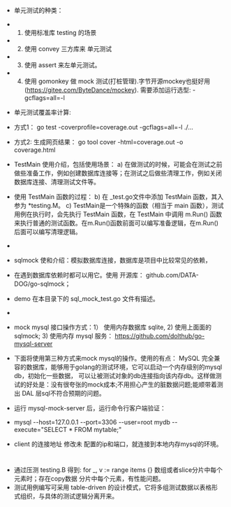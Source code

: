 * 单元测试的种类：
* 1. 使用标准库 testing 的场景
* 2. 使用 convey 三方库来 单元测试
* 3. 使用 assert 来左单元测试。
* 4. 使用 gomonkey 做 mock 测试(打桩管理).字节开源mockey也挺好用(https://gitee.com/ByteDance/mockey).  需要添加运行选型: -gcflags=all=-l

* 单元测试覆盖率计算:
* 方式1： go test -coverprofile=coverage.out -gcflags=all=-l ./...
* 方式2: 生成网页结果： go tool cover -html=coverage.out -o coverage.html 

* TestMain 使用介绍，包括使用场景：
  a) 在做测试的时候，可能会在测试之前做些准备工作，例如创建数据库连接等；在测试之后做些清理工作，例如关闭数据库连接、清理测试文件等。
* 使用 TestMain 函数的过程：
  b) 在 _test.go文件中添加 TestMain 函数，其入参为 *testing.M。
  c) TestMain是一个特殊的函数（相当于 main 函数），测试用例在执行时，会先执行 TestMain 函数，在 TestMain 中调用 m.Run() 函数来执行普通的测试函数。在m.Run()函数前面可以编写准备逻辑，在m.Run()后面可以编写清理逻辑。

*
* sqlmock 使和介绍：模拟数据库连接，数据库是项目中比较常见的依赖，
* 在遇到数据库依赖时都可以用它。使用 开源库：  github.com/DATA-DOG/go-sqlmock； 
* demo 在本目录下的 sql_mock_test.go 文件有描述。
* 

* mock mysql 接口操作方式：1） 使用内存数据库 sqlite, 2) 使用上面面的sqlmock; 3) 使用内存 mysql 服务： https://github.com/dolthub/go-mysql-server 
* 下面将使用第三种方式来mock mysql的操作。使用的有点： MySQL 完全兼容的数据库，能够用于golang的测试环境，它可以启动一个内存级别的mysql db，初始化一些数据， 可以让被测试对象的db连接指向该内存db。这样做测试的好处是：没有很夸张的mock成本;不用担心产生的脏数据问题;能顺带着测出 DAL 层sql不符合预期的问题。
*  运行 mysql-mock-server 后，运行命令行客户端验证：  
*  mysql --host=127.0.0.1 --port=3306 --user=root mydb --execute="SELECT * FROM mytable;"
*  client 的连接地址 修改未 配置的ip和端口，就连接到本地内存mysql的环境。



#

* 通过压测 testing.B 得到: for _, v := range items {} 数组或者slice分片中每个元素时；存在copy数据 分片中每个元素，有性能问题。
* 测试用例编写可采用 table-driven 的设计模式，它将多组测试数据以表格形式组织，与具体的测试逻辑分离开来。
